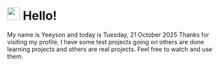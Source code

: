  <h1>
    <img src="https://emojis.slackmojis.com/emojis/images/1643510097/45343/hi.gif?1643510097" width="30"/> 
    Hello!
 </h1>
 <p>
    My name is Yeeyson and today is Tuesday, 21 October 2025
    Thanks for visiting my profile, I have some test projects going on others are done learning projects and others are real projects.
    Feel free to watch and use them.
 </p>